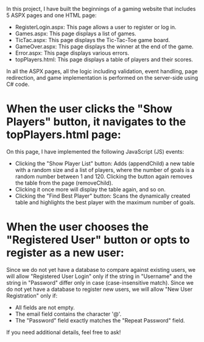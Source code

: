In this project, I have built the beginnings of a gaming website that includes 5 ASPX pages and one HTML page:

- RegisterLogin.aspx: This page allows a user to register or log in.
- Games.aspx: This page displays a list of games.
- TicTac.aspx: This page displays the Tic-Tac-Toe game board.
- GameOver.aspx: This page displays the winner at the end of the game.
- Error.aspx: This page displays various errors.
- topPlayers.html: This page displays a table of players and their scores.

In all the ASPX pages, all the logic including validation, event handling, page redirection, and game implementation is performed on the server-side using C# code.

# When the user clicks the "Show Players" button, it navigates to the topPlayers.html page:
On this page, I have implemented the following JavaScript (JS) events:
- Clicking the "Show Player List" button: Adds (appendChild) a new table with a random size and a list of players, where the number of goals is a random number between 1 and 120.
  Clicking the button again removes the table from the page (removeChild).
- Clicking it once more will display the table again, and so on.
- Clicking the "Find Best Player" button: Scans the dynamically created table and highlights the best player with the maximum number of goals.

# When the user chooses the "Registered User" button or opts to register as a new user:
Since we do not yet have a database to compare against existing users, we will allow "Registered User Login" only if the string in "Username" and the string in "Password" differ only in case (case-insensitive match).
Since we do not yet have a database to register new users, we will allow "New User Registration" only if:
- All fields are not empty.
- The email field contains the character '@'.
- The "Password" field exactly matches the "Repeat Password" field.

If you need additional details, feel free to ask!
